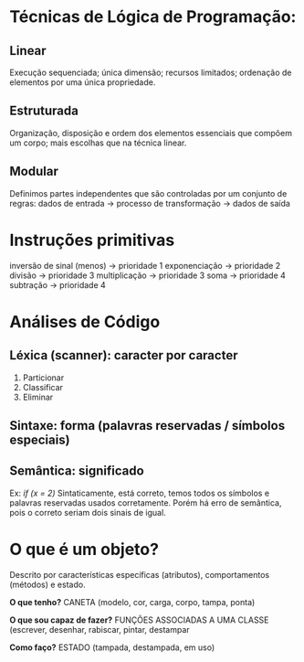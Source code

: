 # Técnicas de Lógica de Programação:

## Linear

Execução sequenciada; única dimensão; recursos limitados; ordenação de elementos por uma única propriedade.

## Estruturada

Organização, disposição e ordem dos elementos essenciais que compõem um corpo; mais escolhas que na técnica linear.

## Modular

Definimos partes independentes que são controladas por um conjunto de regras: dados de entrada -> processo de transformação -> dados de saída

# Instruções primitivas

inversão de sinal (menos) -> prioridade 1
exponenciação -> prioridade 2
divisão -> prioridade 3
multiplicação -> prioridade 3
soma -> prioridade 4
subtração -> prioridade 4

# Análises de Código

## Léxica (scanner): caracter por caracter

1. Particionar
2. Classificar
3. Eliminar

## Sintaxe: forma (palavras reservadas / símbolos especiais)

## Semântica: significado

Ex: *if (x = 2)*
Sintaticamente, está correto, temos todos os símbolos e palavras reservadas usados corretamente. Porém há erro de semântica, pois o correto seriam dois sinais de igual.

# O que é um objeto?

Descrito por características específicas (atributos), comportamentos (métodos) e estado.

**O que tenho?** CANETA (modelo, cor, carga, corpo, tampa, ponta)

**O que sou capaz de fazer?** FUNÇÕES ASSOCIADAS A UMA CLASSE (escrever, desenhar, rabiscar, pintar, destampar

**Como faço?** ESTADO (tampada, destampada, em uso)